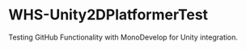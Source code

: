 WHS-Unity2DPlatformerTest
=========================

Testing GitHub Functionality with MonoDevelop for Unity integration.
